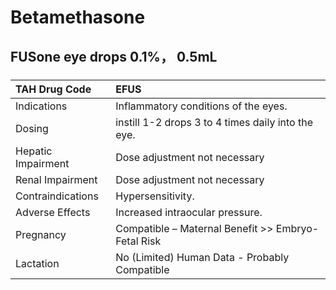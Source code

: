 # Betamethasone

## FUSone eye drops 0.1%， 0.5mL

##### 

| TAH Drug Code      | EFUS                                               |
|:-------------------|:---------------------------------------------------|
| Indications        | Inflammatory conditions of the eyes.               |
| Dosing             | instill 1-2 drops 3 to 4 times daily into the eye. |
| Hepatic Impairment | Dose adjustment not necessary                      |
| Renal Impairment   | Dose adjustment not necessary                      |
| Contraindications  | Hypersensitivity.                                  |
| Adverse Effects    | Increased intraocular pressure.                    |
| Pregnancy          | Compatible – Maternal Benefit >> Embryo-Fetal Risk |
| Lactation          | No (Limited) Human Data - Probably Compatible      |

